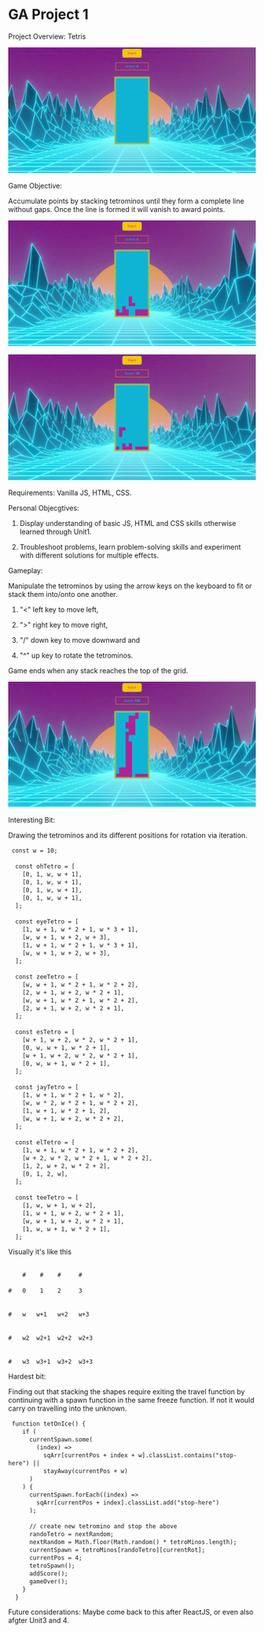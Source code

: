 # GA Project 1

Project Overview: Tetris

![What is this](troytris1.png)

Game Objective:

Accumulate points by stacking tetrominos until they form a complete line without gaps. Once the line is formed it will vanish to award points.

![What is this 2](troytris2.png)

![What is this 3](troytris3.png)

Requirements:
Vanilla JS, HTML, CSS.

Personal Objecgtives:

1. Display understanding of basic JS, HTML and CSS skills otherwise learned through Unit1.

2. Troubleshoot problems, learn problem-solving skills and experiment with different solutions for multiple effects.

Gameplay:

Manipulate the tetrominos by using the arrow keys on the keyboard to fit or stack them into/onto one another.

1. "<" left key to move left,

2. ">" right key to move right,

3. "\/" down key to move downward and

4. "^" up key to rotate the tetrominos.

Game ends when any stack reaches the top of the grid.

![Failure](endgame.png)

Interesting Bit:

Drawing the tetrominos and its different positions for rotation via iteration.

```
 const w = 10;

  const ohTetro = [
    [0, 1, w, w + 1],
    [0, 1, w, w + 1],
    [0, 1, w, w + 1],
    [0, 1, w, w + 1],
  ];

  const eyeTetro = [
    [1, w + 1, w * 2 + 1, w * 3 + 1],
    [w, w + 1, w + 2, w + 3],
    [1, w + 1, w * 2 + 1, w * 3 + 1],
    [w, w + 1, w + 2, w + 3],
  ];

  const zeeTetro = [
    [w, w + 1, w * 2 + 1, w * 2 + 2],
    [2, w + 1, w + 2, w * 2 + 1],
    [w, w + 1, w * 2 + 1, w * 2 + 2],
    [2, w + 1, w + 2, w * 2 + 1],
  ];

  const esTetro = [
    [w + 1, w + 2, w * 2, w * 2 + 1],
    [0, w, w + 1, w * 2 + 1],
    [w + 1, w + 2, w * 2, w * 2 + 1],
    [0, w, w + 1, w * 2 + 1],
  ];

  const jayTetro = [
    [1, w + 1, w * 2 + 1, w * 2],
    [w, w * 2, w * 2 + 1, w * 2 + 2],
    [1, w + 1, w * 2 + 1, 2],
    [w, w + 1, w + 2, w * 2 + 2],
  ];

  const elTetro = [
    [1, w + 1, w * 2 + 1, w * 2 + 2],
    [w + 2, w * 2, w * 2 + 1, w * 2 + 2],
    [1, 2, w + 2, w * 2 + 2],
    [0, 1, 2, w],
  ];

  const teeTetro = [
    [1, w, w + 1, w + 2],
    [1, w + 1, w + 2, w * 2 + 1],
    [w, w + 1, w + 2, w * 2 + 1],
    [1, w, w + 1, w * 2 + 1],
  ];

```

Visually it's like this

```

    #    #    #     #

#   0    1    2     3


#   w   w+1   w+2   w+3


#   w2  w2+1  w2+2  w2+3


#   w3  w3+1  w3+2  w3+3

```

Hardest bit:

Finding out that stacking the shapes require exiting the travel function by continuing with a spawn function in the same freeze function. If not it would carry on travelling into the unknown.

```
 function tetOnIce() {
    if (
      currentSpawn.some(
        (index) =>
          sqArr[currentPos + index + w].classList.contains("stop-here") ||
          stayAway(currentPos + w)
      )
    ) {
      currentSpawn.forEach((index) =>
        sqArr[currentPos + index].classList.add("stop-here")
      );

      // create new tetromino and stop the above
      randoTetro = nextRandom;
      nextRandom = Math.floor(Math.random() * tetroMinos.length);
      currentSpawn = tetroMinos[randoTetro][currentRot];
      currentPos = 4;
      tetroSpawn();
      addScore();
      gameOver();
    }
  }
```

Future considerations:
Maybe come back to this after ReactJS, or even also afgter Unit3 and 4.